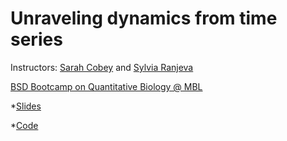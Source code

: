 # Unraveling dynamics from time series
Instructors: [Sarah Cobey](http://cobeylab.uchicago.edu/people/cobey) and [Sylvia Ranjeva](http://cobeylab.uchicago.edu/people/ranjeva)

[BSD Bootcamp on Quantitative Biology @ MBL](http://gradprograms.bsd.uchicago.edu/current_students/MBLBootcamp.html)

*[Slides](http://cobeylab.uchicago.edu/slides/mbl-workshop/slides.html#/)

*[Code](https://github.com/StefanoAllesina/BSD-QBio/tree/master/Workshops/Cobey/Code)


